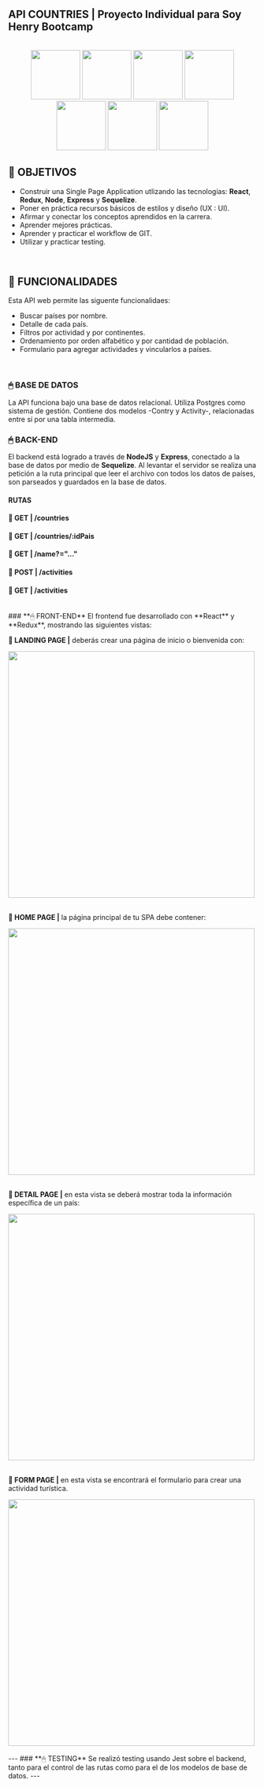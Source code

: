 ## **API COUNTRIES** | Proyecto Individual para Soy Henry Bootcamp
<div style="text-align: center">
<br/>
<img src="https://github.com/cerramaximiliano/cr-pi-countries/assets/65555679/a5760768-974a-42d1-af94-60087001a3df" width="100">
<img src="https://github.com/cerramaximiliano/cr-pi-countries/assets/65555679/d09d1d18-ad88-427b-ab66-aafb380b7a3f" width="100">
<img src="https://github.com/cerramaximiliano/cr-pi-countries/assets/65555679/b05fe861-1dfd-4fa5-be04-845b252f7e8f" width="100">
<img src="https://github.com/cerramaximiliano/cr-pi-countries/assets/65555679/4acd46af-58a8-43b7-bf6b-f1f153c5bec2" width="100">
<img src="https://github.com/cerramaximiliano/cr-pi-countries/assets/65555679/4b007a4f-874f-414d-948f-87af4b8f0e5e" width="100">
<img src="https://github.com/cerramaximiliano/cr-pi-countries/assets/65555679/74f1d36e-eca7-4e03-9554-6f1543ef147d" width="100">
<img src="https://github.com/cerramaximiliano/cr-pi-countries/assets/65555679/570ebe91-ead6-4935-b46e-79e1462abb21" width="100">
</div>


## **📌 OBJETIVOS**
-  Construir una Single Page Application utlizando las tecnologías: **React**, **Redux**, **Node**, **Express** y **Sequelize**.
-  Poner en práctica recursos básicos de estilos y diseño (UX : UI).
-  Afirmar y conectar los conceptos aprendidos en la carrera.
-  Aprender mejores prácticas.
-  Aprender y practicar el workflow de GIT.
-  Utilizar y practicar testing.
<br />

## **📖 FUNCIONALIDADES**
Esta API web permite las siguente funcionalidaes:
-  Buscar países por nombre.
-  Detalle de cada país.
-  Filtros por actividad y por continentes.
-  Ordenamiento por orden alfabético y por cantidad de población.
-  Formulario para agregar actividades y vincularlos a países.
<br />


### **🖱 BASE DE DATOS**
La API funciona bajo una base de datos relacional. Utiliza Postgres como sistema de gestión.
Contiene dos modelos -Contry y Activity-, relacionadas entre sí por una tabla intermedia.

### **🖱 BACK-END**
El backend está logrado a través de **NodeJS** y **Express**, conectado a la base de datos por medio de **Sequelize**.
Al levantar el servidor se realiza una petición a la ruta principal que leer el archivo con todos los datos de países, son parseados y guardados en la base de datos.
#### **RUTAS**
#### **📍 GET | /countries**
#### **📍 GET | /countries/:idPais**
#### **📍 GET | /name?="..."**
#### **📍 POST | /activities**
#### **📍 GET | /activities**
<br />
### **🖱 FRONT-END**
El frontend fue desarrollado con **React** y **Redux**, mostrando las siguientes vistas:

**📍 LANDING PAGE |** deberás crear una página de inicio o bienvenida con:
<div>
<img src="https://github.com/cerramaximiliano/cr-pi-countries/assets/65555679/deafb2d3-0da2-47b3-8fc2-7770afc9ccd6" width="500">
</div>

<br />

**📍 HOME PAGE |** la página principal de tu SPA debe contener:
<div>
<img src="https://github.com/cerramaximiliano/cr-pi-countries/assets/65555679/f0ce98d4-c6b6-42a7-9c40-29c22662e99e" width="500">
</div>

<br />

**📍 DETAIL PAGE |** en esta vista se deberá mostrar toda la información específica de un país:
<div>
	<img src="https://github.com/cerramaximiliano/cr-pi-countries/assets/65555679/5b72dc2c-358a-4b39-8756-558fb1d823c3" width="500">
</div>
<br />

**📍 FORM PAGE |** en esta vista se encontrará el formulario para crear una actividad turística.
<div>
	<img src="https://github.com/cerramaximiliano/cr-pi-countries/assets/65555679/8d0c70df-c7fd-4904-b4d5-5c7802787af9" width="500">
</div>
<br />
---
### **🖱 TESTING**
Se realizó testing usando Jest sobre el backend, tanto para el control de las rutas como para el de los modelos de base de datos.
---

<br />
